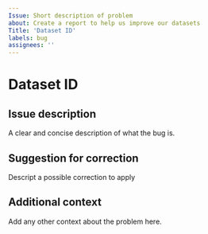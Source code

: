 ```yaml
---
Issue: Short description of problem
about: Create a report to help us improve our datasets
Title: 'Dataset ID'
labels: bug
assignees: ''
---
```


# Dataset ID
## Issue description
A clear and concise description of what the bug is.

## Suggestion for correction
Descript a possible correction to apply

## Additional context
Add any other context about the problem here.
